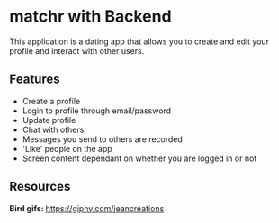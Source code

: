 # matchr with Backend
This application is a dating app that allows you to create and edit your profile and interact with other users.

## Features ##
* Create a profile
* Login to profile through email/password
* Update profile
* Chat with others
* Messages you send to others are recorded
* 'Like' people on the app
* Screen content dependant on whether you are logged in or not


## Resources ##
<strong>Bird gifs: </strong>https://giphy.com/jeancreations
